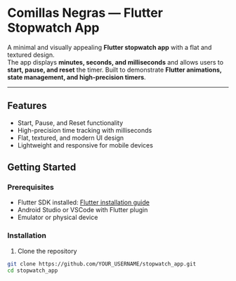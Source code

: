 # Comillas Negras — Flutter Stopwatch App

A minimal and visually appealing **Flutter stopwatch app** with a flat and textured design.  
The app displays **minutes, seconds, and milliseconds** and allows users to **start, pause, and reset** the timer. Built to demonstrate **Flutter animations, state management, and high-precision timers**.

---

## Features

- Start, Pause, and Reset functionality  
- High-precision time tracking with milliseconds  
- Flat, textured, and modern UI design  
- Lightweight and responsive for mobile devices  


## Getting Started

### Prerequisites
- Flutter SDK installed: [Flutter installation guide](https://flutter.dev/docs/get-started/install)
- Android Studio or VSCode with Flutter plugin
- Emulator or physical device

### Installation

1. Clone the repository
```bash
git clone https://github.com/YOUR_USERNAME/stopwatch_app.git
cd stopwatch_app
